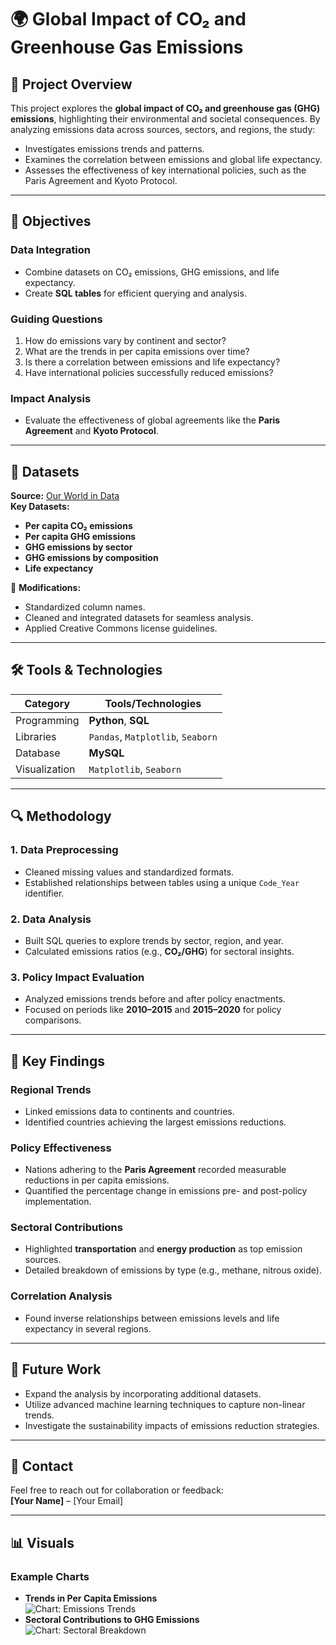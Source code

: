 # 🌍 **Global Impact of CO₂ and Greenhouse Gas Emissions**  

## 🚀 **Project Overview**  
This project explores the **global impact of CO₂ and greenhouse gas (GHG) emissions**, highlighting their environmental and societal consequences. By analyzing emissions data across sources, sectors, and regions, the study:  
- Investigates emissions trends and patterns.  
- Examines the correlation between emissions and global life expectancy.  
- Assesses the effectiveness of key international policies, such as the Paris Agreement and Kyoto Protocol.  

---

## 🎯 **Objectives**  

### **Data Integration**  
- Combine datasets on CO₂ emissions, GHG emissions, and life expectancy.  
- Create **SQL tables** for efficient querying and analysis.  

### **Guiding Questions**  
1. How do emissions vary by continent and sector?  
2. What are the trends in per capita emissions over time?  
3. Is there a correlation between emissions and life expectancy?  
4. Have international policies successfully reduced emissions?  

### **Impact Analysis**  
- Evaluate the effectiveness of global agreements like the **Paris Agreement** and **Kyoto Protocol**.  

---

## 📂 **Datasets**  

**Source:** [Our World in Data](https://ourworldindata.org)  
**Key Datasets:**  
- **Per capita CO₂ emissions**  
- **Per capita GHG emissions**  
- **GHG emissions by sector**  
- **GHG emissions by composition**  
- **Life expectancy**  

📌 **Modifications:**  
- Standardized column names.  
- Cleaned and integrated datasets for seamless analysis.  
- Applied Creative Commons license guidelines.  

---

## 🛠️ **Tools & Technologies**  

| **Category**          | **Tools/Technologies**                  |  
|------------------------|-----------------------------------------|  
| Programming            | **Python**, **SQL**                    |  
| Libraries              | `Pandas`, `Matplotlib`, `Seaborn`      |  
| Database               | **MySQL**                              |  
| Visualization          | `Matplotlib`, `Seaborn`                |  

---

## 🔍 **Methodology**  

### **1. Data Preprocessing**  
- Cleaned missing values and standardized formats.  
- Established relationships between tables using a unique `Code_Year` identifier.  

### **2. Data Analysis**  
- Built SQL queries to explore trends by sector, region, and year.  
- Calculated emissions ratios (e.g., **CO₂/GHG**) for sectoral insights.  

### **3. Policy Impact Evaluation**  
- Analyzed emissions trends before and after policy enactments.  
- Focused on periods like **2010–2015** and **2015–2020** for policy comparisons.  

---

## 🌟 **Key Findings**  

### **Regional Trends**  
- Linked emissions data to continents and countries.  
- Identified countries achieving the largest emissions reductions.  

### **Policy Effectiveness**  
- Nations adhering to the **Paris Agreement** recorded measurable reductions in per capita emissions.  
- Quantified the percentage change in emissions pre- and post-policy implementation.  

### **Sectoral Contributions**  
- Highlighted **transportation** and **energy production** as top emission sources.  
- Detailed breakdown of emissions by type (e.g., methane, nitrous oxide).  

### **Correlation Analysis**  
- Found inverse relationships between emissions levels and life expectancy in several regions.  

---

## 🔮 **Future Work**  
- Expand the analysis by incorporating additional datasets.  
- Utilize advanced machine learning techniques to capture non-linear trends.  
- Investigate the sustainability impacts of emissions reduction strategies.  

---

## 📧 **Contact**  
Feel free to reach out for collaboration or feedback:  
**[Your Name]** – [Your Email]  

---

## 📊 **Visuals**  
### Example Charts  
- **Trends in Per Capita Emissions**  
![Chart: Emissions Trends](https://via.placeholder.com/800x400)  
- **Sectoral Contributions to GHG Emissions**  
![Chart: Sectoral Breakdown](https://via.placeholder.com/800x400)  
